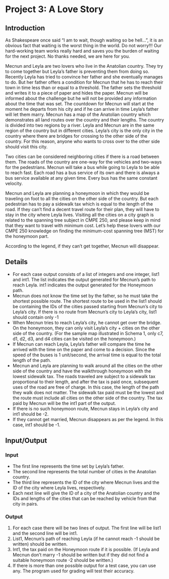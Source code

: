 # Project 3: A Love Story



## Introduction

As Shakespeare once said “I am to wait, though waiting so be hell...”, it is an obvious fact that
waiting is the worst thing in the world. Do not worry!!! Our hard-working team works really
hard and saves you the burden of waiting for the next project. No thanks needed, we are here
for you.

Mecnun and Leyla are two lovers who live in the Anatolian country. They try to come
together but Leyla’s father is preventing them from doing so. Recently Leyla has tried to
convince her father and she eventually manages to do. But her father offers a condition for Mecnun
that he has to reach their town in time less than or equal to a threshold. The father sets the
threshold and writes it to a piece of paper and hides the paper. Mecnun will be informed about
the challenge but he will not be provided any information about the time that was set. The
countdown for Mecnun will start at the moment he departs from his city and if he can arrive
in time Leyla’s father will let them marry. Mecnun has a map of the Anatolian country which
demonstrates all land routes over the country and their lengths. The country is divided into
two regions by a river. Leyla and Mecnun are in the same region of the country but in different
cities. Leyla’s city is the only city in the country where there are bridges for crossing to the
other side of the country. For this reason, anyone who wants to cross over to the other side
should visit this city.

Two cities can be considered neighboring cities if there is a road between them. The roads
of the country are one-way for the vehicles and two-ways for the pedestrians. Mecnun will take
a bus while going to Leyla to be able to reach fast. Each road has a bus service of its own
and there is always a bus service available at any given time. Every bus has the same constant
velocity.

Mecnun and Leyla are planning a honeymoon in which they would be traveling on foot to
all the cities on the other side of the country. But each pedestrian has to pay a sidewalk tax
which is equal to the length of the road. If they can’t find a decent travel route for their plan,
they will have to stay in the city where Leyla lives. Visiting all the cities on a city graph is
related to the spanning tree subject in CMPE 250, and please keep in mind that they want to
travel with minimum cost. Let’s help these lovers with our CMPE 250 knowledge on finding
the minimum-cost spanning tree (MST) for the honeymoon part.

According to the legend, if they can’t get together, Mecnun will disappear.



## Details

- For each case output consists of a list of integers and one integer, list1 and int1. The list
    indicates the output generated for Mecnun’s path to reach Leyla. int1 indicates the output
    generated for the Honeymoon path.
- Mecnun does not know the time set by the father, so he must take the shortest possible
    route. The shortest route to be used in the list1 should be containing the IDs of the cities
    passed starting from Mecnun’s city to Leyla’s city. If there is no route from Mecnun’s
    city to Leyla’s city, list1 should contain only -1
- When Mecnun tries to reach Leyla’s city, he cannot get over the bridge. On the honeymoon,
    they can only visit Leyla’s city + cities on the other side of the country. (For the sample
    map illustrated in Schema 1, only c7, d1, d2, d3, and d4 cities can be visited on the
    honeymoon.)
- If Mecnun can reach Leyla, Leyla’s father will compare the time he arrived with the time
    on the paper and come to a decision. Since the speed of the buses is 1 unit/second, the
    arrival time is equal to the total length of the path.
- Mecnun and Leyla are planning to walk around all the cities on the other side of the
    country and have the walkthrough honeymoon with the lowest sidewalk tax. The roads
    traveled are subject to a sidewalk tax proportional to their length, and after the tax is
    paid once, subsequent uses of the road are free of charge. In this case, the length of the
    path they walk does not matter. The sidewalk tax paid must be the lowest and the route
    must include all cities on the other side of the country. The tax paid by Mecnun will be
    the int1 part of the output.
- If there is no such honeymoon route, Mecnun stays in Leyla’s city and int1 should be -2.
- If they cannot get married, Mecnun disappears as per the legend. In this case, int1 should
    be -1.



## Input/Output


### Input

- The first line represents the time set by Leyla’s father.
- The second line represents the total number of cities in the Anatolian country.
- The third line represents the ID of the city where Mecnun lives and the ID of the city
    where Leyla lives, respectively.
- Each next line will give the ID of a city of the Anatolian country and the IDs and lengths of
    the cities that can be reached by vehicle from that city in pairs.


### Output

1. For each case there will be two lines of output. The first line will be list1 and the second
    line will be int1.
2. List1, Mecnun’s path of reaching Leyla (if he cannot reach -1 should be written) should
    be written.
3. Int1, the tax paid on the Honeymoon route if it is possible. (If Leyla and Mecnun don’t
    marry -1 should be written but if they did not find a suitable honeymoon route -2 should
    be written.)
4. If there is more than one possible output for a test case, you can use any. The program
    used for grading will test their accuracy.
